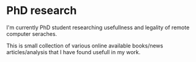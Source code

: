 # PhD research

I'm currently PhD student researching usefullness and legality of remote computer seraches.

This is small collection of various online available books/news articles/analysis that I have found usefull in my work.
